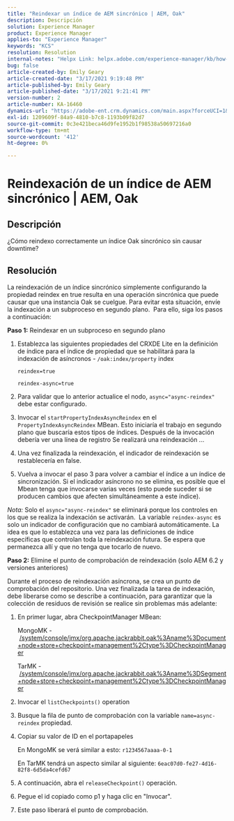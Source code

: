 ```yaml
---
title: "Reindexar un índice de AEM sincrónico | AEM, Oak"
description: Descripción
solution: Experience Manager
product: Experience Manager
applies-to: "Experience Manager"
keywords: "KCS"
resolution: Resolution
internal-notes: "Helpx Link: helpx.adobe.com/experience-manager/kb/how-to-reindex-a-synchronous-AEM-index-AEM-Oak.html"
bug: false
article-created-by: Emily Geary
article-created-date: "3/17/2021 9:19:48 PM"
article-published-by: Emily Geary
article-published-date: "3/17/2021 9:21:41 PM"
version-number: 2
article-number: KA-16460
dynamics-url: "https://adobe-ent.crm.dynamics.com/main.aspx?forceUCI=1&pagetype=entityrecord&etn=knowledgearticle&id=3613fb7d-6687-eb11-a812-000d3a593216"
exl-id: 1209609f-84a9-4810-b7c8-1193b09f82d7
source-git-commit: 0c3e421beca46d9fe1952b1f98538a50697216a0
workflow-type: tm+mt
source-wordcount: '412'
ht-degree: 0%

---
```


# Reindexación de un índice de AEM sincrónico | AEM, Oak

## Descripción


¿Cómo reindexo correctamente un índice Oak sincrónico sin causar downtime?


## Resolución


La reindexación de un índice sincrónico simplemente configurando la propiedad reindex en true resulta en una operación sincrónica que puede causar que una instancia Oak se cuelgue. Para evitar esta situación, envíe la indexación a un subproceso en segundo plano.  Para ello, siga los pasos a continuación:

<b>Paso 1:</b> Reindexar en un subproceso en segundo plano

1. Establezca las siguientes propiedades del CRXDE Lite en la definición de índice para el índice de propiedad que se habilitará para la indexación de asíncronos - `/oak:index/property` index

   `reindex=true`

   `reindex-async=true`
2. Para validar que lo anterior actualice el nodo, `async="async-reindex"` debe estar configurado.
3. Invocar el `startPropertyIndexAsyncReindex` en el `PropertyIndexAsyncReindex` MBean. Esto iniciaría el trabajo en segundo plano que buscaría estos tipos de índices. Después de la invocación debería ver una línea de registro Se realizará una reindexación ...
4. Una vez finalizada la reindexación, el indicador de reindexación se restablecería en false.
5. Vuelva a invocar el paso 3 para volver a cambiar el índice a un índice de sincronización. Si el indicador asíncrono no se elimina, es posible que el Mbean tenga que invocarse varias veces (esto puede suceder si se producen cambios que afecten simultáneamente a este índice).



*Nota:* Solo el `async="async-reindex"` se eliminará porque los controles en los que se realiza la indexación se activarán.  La variable `reindex-async` es solo un indicador de configuración que no cambiará automáticamente. La idea es que lo establezca una vez para las definiciones de índice específicas que controlan toda la reindexación futura. Se espera que permanezca allí y que no tenga que tocarlo de nuevo.


<b>Paso 2:</b> Elimine el punto de comprobación de reindexación (solo AEM 6.2 y versiones anteriores)

Durante el proceso de reindexación asíncrona, se crea un punto de comprobación del repositorio. Una vez finalizada la tarea de indexación, debe liberarse como se describe a continuación, para garantizar que la colección de residuos de revisión se realice sin problemas más adelante:

1. En primer lugar, abra CheckpointManager MBean:

   MongoMK - [/system/console/jmx/org.apache.jackrabbit.oak%3Aname%3Document+node+store+checkpoint+management%2Ctype%3DCheckpointManager](http://localhost:4502/system/console/jmx/org.apache.jackrabbit.oak%3Aname%3DDocument+node+store+checkpoint+management%2Ctype%3DCheckpointManger)

   TarMK - [/system/console/jmx/org.apache.jackrabbit.oak%3Aname%3DSegment+node+store+checkpoint+management%2Ctype%3DCheckpointManager](http://localhost:4502/system/console/jmx/org.apache.jackrabbit.oak%3Aname%3DSegment+node+store+checkpoint+management%2Ctype%3DCheckpointManger)
2. Invocar el `listCheckpoints()` operation
3. Busque la fila de punto de comprobación con la variable `name=async-reindex` propiedad.
4. Copiar su valor de ID en el portapapeles

   En MongoMK se verá similar a esto: `r1234567aaaa-0-1`

   En TarMK tendrá un aspecto similar al siguiente: `6eac07d0-fe27-4d16-82f8-6d5da4cefd67`
5. A continuación, abra el `releaseCheckpoint()` operación.
6. Pegue el id copiado como p1 y haga clic en &quot;Invocar&quot;.
7. Este paso liberará el punto de comprobación.
